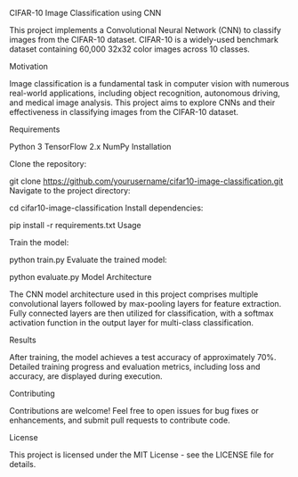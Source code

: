CIFAR-10 Image Classification using CNN

This project implements a Convolutional Neural Network (CNN) to classify images from the CIFAR-10 dataset. CIFAR-10 is a widely-used benchmark dataset containing 60,000 32x32 color images across 10 classes.

Motivation

Image classification is a fundamental task in computer vision with numerous real-world applications, including object recognition, autonomous driving, and medical image analysis. This project aims to explore CNNs and their effectiveness in classifying images from the CIFAR-10 dataset.

Requirements

Python 3
TensorFlow 2.x
NumPy
Installation

Clone the repository:

git clone https://github.com/yourusername/cifar10-image-classification.git
Navigate to the project directory:

cd cifar10-image-classification
Install dependencies:

pip install -r requirements.txt
Usage

Train the model:

python train.py
Evaluate the trained model:

python evaluate.py
Model Architecture

The CNN model architecture used in this project comprises multiple convolutional layers followed by max-pooling layers for feature extraction. Fully connected layers are then utilized for classification, with a softmax activation function in the output layer for multi-class classification.

Results

After training, the model achieves a test accuracy of approximately 70%. Detailed training progress and evaluation metrics, including loss and accuracy, are displayed during execution.

Contributing

Contributions are welcome! Feel free to open issues for bug fixes or enhancements, and submit pull requests to contribute code.

License

This project is licensed under the MIT License - see the LICENSE file for details.

